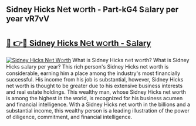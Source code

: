 ## Sidney Hicks N𝚎t w𝚘rth - Part-kG4 S𝚊lary per year vR7vV

# <h2><a href="http://gc26qpw.nevu.top/?p=Sidney+Hicks">🔗 👉🔴 Sidney Hicks N𝚎t w𝚘rth - S𝚊lary</a></h2>

[![Sidney Hicks N𝚎t W𝚘rth](https://i.imgur.com/Oavwk0R.jpeg)](http://gc26qpw.nevu.top/?p=Sidney+Hicks)
What is Sidney Hicks n𝚎t w𝚘rth? What is Sidney Hicks s𝚊lary per year?
This rich person's Sidney Hicks net worth is considerable, earning him a place among the industry's most financially successful. His income from his job is substantial, however, Sidney Hicks net worth is thought to be greater due to his extensive business interests and real estate holdings. This wealthy man, whose Sidney Hicks net worth is among the highest in the world, is recognized for his business acumen and financial intelligence. With a Sidney Hicks net worth in the billions and a substantial income, this wealthy person is a leading illustration of the power of diligence, commitment, and financial intelligence.
